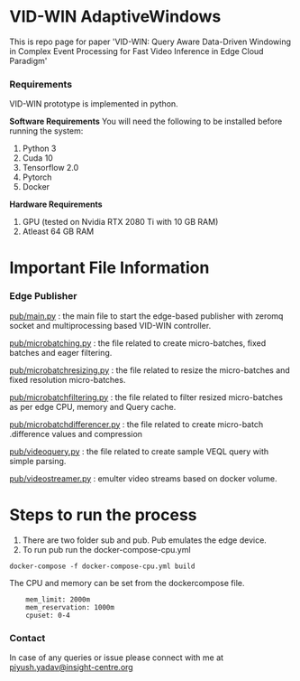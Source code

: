 # VID-WIN AdaptiveWindows

This is repo page for paper 'VID-WIN: Query Aware Data-Driven Windowing in Complex Event Processing for Fast Video Inference in Edge Cloud Paradigm'

### Requirements
VID-WIN prototype is implemented in python.

**Software Requirements**
You will need the following to be installed before running the system:
1. Python 3
2. Cuda 10
3. Tensorflow 2.0
4. Pytorch
5. Docker

**Hardware Requirements**
1. GPU (tested on Nvidia RTX 2080 Ti with 10 GB RAM)
2. Atleast 64 GB RAM

# Important File Information

### Edge Publisher

[pub/main.py](https://github.com/piyushy1/AdaptiveVidWindows/blob/master/pyzmq-vidwin/pub/main.py) : the main file to start the edge-based publisher with zeromq socket and multiprocessing based VID-WIN controller.

[pub/microbatching.py](https://github.com/piyushy1/AdaptiveVidWindows/blob/master/pyzmq-vidwin/pub/microbatching.py) : the file related to create micro-batches, fixed batches and eager filtering.

[pub/microbatchresizing.py](https://github.com/piyushy1/AdaptiveVidWindows/blob/master/pyzmq-vidwin/pub/microbatchresizing.py) : the file related to resize the micro-batches and fixed resolution micro-batches.

[pub/microbatchfiltering.py](https://github.com/piyushy1/AdaptiveVidWindows/blob/master/pyzmq-vidwin/pub/microbatchfiltering.py) : the file related to filter resized micro-batches as per edge CPU, memory and Query cache.

[pub/microbatchdifferencer.py](https://github.com/piyushy1/AdaptiveVidWindows/blob/master/pyzmq-vidwin/pub/microbatchdifferencer.py) : the file related to create micro-batch .difference values and compression 

[pub/videoquery.py](https://github.com/piyushy1/AdaptiveVidWindows/blob/master/pyzmq-vidwin/pub/videoquery.py) : the file related to create sample VEQL query with simple parsing.

[pub/videostreamer.py](github.com/piyushy1/AdaptiveVidWindows/blob/master/pyzmq-vidwin/pub/videostreamer.py) : emulter video streams based on docker volume.

# Steps to run the process
1. There are two folder sub and pub. Pub emulates the edge device.
2. To run pub run the docker-compose-cpu.yml

```
docker-compose -f docker-compose-cpu.yml build
```
The CPU and memory can be set from the dockercompose file.
```
    mem_limit: 2000m
    mem_reservation: 1000m
    cpuset: 0-4
```


### Contact
In case of any queries or issue please connect with me at piyush.yadav@insight-centre.org

